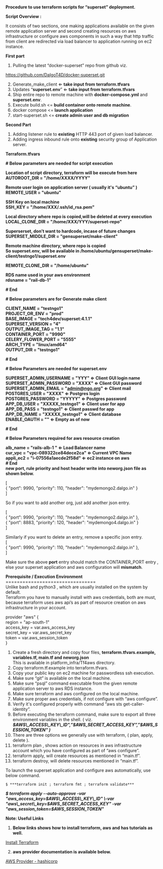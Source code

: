 **Procedure to use terraform scripts for “superset” deployment.**

**Script  Overview :** 

It consists of two sections, one making applications available on the given remote application server and second creating resources on aws infrastructure or configure aws components in such a way that http traffic from client are redirected via load balancer to application running on ec2 instance.

**First part**  
 

1. Pulling the latest “docker-superset” repo from github viz.

https://github.com/DalgoT4D/docker-superset.git

2. Generate\_make\_client                                    ⇐  **take input from** **terraform.tfvars**   
3. Updates “**superset.env**”                                 ⇐  **take input from** **terraform.tfvars**  
4. Ship entire repo to remote machine with **docker-compose.yml** and **superset.env**.  
5. Execute build.sh                                             \<= **build container onto remote machine**.  
6. docker compose                                             \<= **launch application**  
7. start-superset.sh                                             \<= **create admin user and db migration**

**Second Part**

1. Adding listener rule to **existing** HTTP 443 port of given load balancer.  
2. Adding ingress inbound rule onto **existing** security group of Application server.

**Terraform.tfvars**

**\# Below parameters are needed for script execution**

**Location of script directory, terraform will be execute from here**  
**AUTOROOT\_DIR        \= "/home/XXXX/YYYY"**

**Remote user login on application server ( usually it's “ubuntu” )**  
**REMOTE\_USER         \= "ubuntu"**

**SSH Key on local machine**  
**SSH\_KEY             \= "/home/XXX/.ssh/id\_rsa.pem"**

**Local directory where repo is copied,will be deleted at every execution**  
**LOCAL\_CLONE\_DIR     \= "/home/XXX/YYY/superset-repo"**

**Superserset, don’t want to hardcode, incase of future changes**  
**SUPERSET\_MIDDLE\_DIR \= "gensuperset/make-client"**

**Remote machine directory, where repo is copied**  
**So superset.env, will be available in /home/ubuntu/gensuperset/make-client/testngo1/superset.env**

**REMOTE\_CLONE\_DIR    \= "/home/ubuntu"**

**RDS name used in your aws environment**  
**rdsname             \= "rail-db-1"**

**\# End**

**\# Below parameters are for Generate make client**

**CLIENT\_NAME        \= "testngo1"**  
**PROJECT\_OR\_ENV     \= "prod"**  
**BASE\_IMAGE         \= "tech4dev/superset:4.1.1"**  
**SUPERSET\_VERSION   \= "4"**  
**OUTPUT\_IMAGE\_TAG   \= "1.1"**  
**CONTAINER\_PORT     \= "9990"**  
**CELERY\_FLOWER\_PORT \= "5555"**  
**ARCH\_TYPE          \= "linux/amd64"**  
**OUTPUT\_DIR         \= "testngo1"**

**\# End**

**\# Below Parameters are needed for superset.env**

**SUPERSET\_ADMIN\_USERNAME \= "YYY"               ⇐ Client GUI login name**  
**SUPERSET\_ADMIN\_PASSWORD \= "XXXX"			  ⇐ Client GUI password**  
**SUPERSET\_ADMIN\_EMAIL    \= "[admin@ngo.org](mailto:admin@ngo.org)"	  ⇐ Client mail**  
**POSTGRES\_USER           \= "XXXX"		  ⇐ Postgres login**  
**POSTGRES\_PASSWORD       \= "YYYYY"           ⇐ Postgres password**  
**APP\_DB\_USER             \= "XXXXX\_testngo1"   ⇐ Client user for app**  
**APP\_DB\_PASS             \= "testngo1"		  ⇐ Client passwd for app**  
**APP\_DB\_NAME             \= "XXXXX\_testngo1"   ⇐ Client database**  
**ENABLE\_OAUTH            \= ""				  ⇐ Empty as of now**

**\# End**

**\# Below Parameters required for aws resource creation**

**alb\_name      \= "rails-alb-1  "             ⇐ Load Balancer name**  
**cur\_vpc       \= "vpc-089322ce84dece2ca"     ⇐ Current VPC Name**  
**appli\_ec2     \= "i-07556a1aecde2f58d"       ⇐ ec2 instance on aws**  
**\# End**  
**new port, rule priority and host header write into neworg.json file as shown below.**

\[  
    { "port": 9990, "priority": 110, "header": "mydemongo2.dalgo.in" }  
\]

So if you want to add another org, just add another json entry.

\[  
    { "port": 9990, "priority": 110, "header": "mydemongo2.dalgo.in" },  
    { "port": 8883, "priority": 120, "header": "mydemongo4.dalgo.in" }  
\]

Similarly if you want to delete an entry, remove a specific json entry.  
\[  
    { "port": 9990, "priority": 110, "header": "mydemongo2.dalgo.in" },  
\]

Make sure the above **port** entry should match the CONTAINER\_PORT entry , else your superset application and aws configuration will **mismatch**.

**Prerequisite / Execution Environment**  
\================================  
Unlike bash and python3 , which are usually installed on the system by default.  
Terraform you have to manually install with aws credentials, both are must, because terraform uses aws api’s as part of resource creation on aws infrastructure in your account. 

provider "aws" {  
  region     \= "ap-south-1"  
  access\_key \= var.aws\_access\_key  
  secret\_key \= var.aws\_secret\_key  
  token      \= var.aws\_session\_token  
}

1. Create a fresh directory and copy four files, **terraform.tfvars.example, variables.tf, main.tf and neworg.json**  
   This is available in platform\_infra/Tf4aws directory.  
2. Copy terraform.tf.example into terraform.tfvars.  
3. Copy your public key on ec2 machine for passwordless ssh execution.  
4. Make sure “git”  is available on the local machine.  
5. Make sure “psql” command executable from the given remote application server to aws RDS instance.  
6. Make sure terraform and aws configured on the local machine.  
7. Make sure proper aws credentials, if not configure with “aws configure”.  
8. Verify it's configured properly with command “aws sts get-caller-identity”.  
9. Before executing the terraform command, make sure to export all three environment variables in the shell. ( viz. ***$AWS\_ACCESS\_KEY\_ID",”$AWS\_SECRET\_ACCESS\_KEY”,”$AWS\_SESSION\_TOKEN”  )***  
10. There are three options we generally use with terraform, ( plan, apply, delete ).  
11. terraform plan , shows action on resources  in aws infrastructure account which you have configured as part of “aws configure”.  
12. terraform apply, will create resources as mentioned in “main.tf”.  
13. terraform destroy, will delete resources mentioned in “main.tf”.  
    

To launch the superset application and configure aws automatically, use below command.  
	  
	$ ***terraform init ; terraform fmt ; terraform validate***

***$ terraform apply \--auto-approve \-var "aws\_access\_key=$AWS\_ACCESS\_KEY\_ID" \-var "aws\_secret\_key=$AWS\_SECRET\_ACCESS\_KEY" \-var "aws\_session\_token=$AWS\_SESSION\_TOKEN"***

**Note: Useful Links**

1. **Below links shows how to install terraform, aws and has tutorials as well.**

[Install Terraform](https://developer.hashicorp.com/terraform/tutorials/aws-get-started/install-cli) 

2. **aws provider documentation is available below.**

[AWS Provider \- hashicorp](https://registry.terraform.io/providers/hashicorp/aws/latest/docs)

